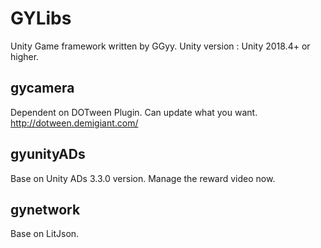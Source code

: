 # GYLibs
Unity Game framework written by GGyy.
Unity version : Unity 2018.4+ or higher.

## gycamera
Dependent on DOTween Plugin.
Can update what you want.
http://dotween.demigiant.com/

## gyunityADs
Base on Unity ADs 3.3.0 version.
Manage the reward video now.

## gynetwork
Base on LitJson.
